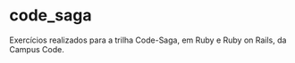 # code_saga
Exercícios realizados para a trilha Code-Saga, em Ruby e Ruby on Rails, da Campus Code.
